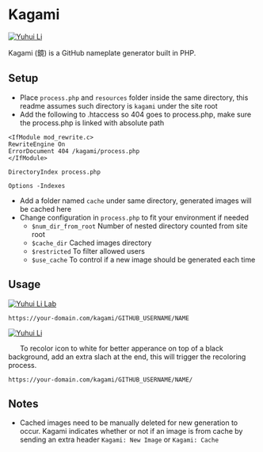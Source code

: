 # Kagami

<a href="https://github.com/yuhuili">![Yuhui Li](https://githubtools.yuhuili.com/kagami/yuhuili/Yuhui%20Li/)</a>

Kagami (鏡) is a GitHub nameplate generator built in PHP.

## Setup
- Place `process.php` and `resources` folder inside the same directory, this readme assumes such directory is `kagami` under the site root
- Add the following to .htaccess so 404 goes to process.php, make sure the process.php is linked with absolute path
```
<IfModule mod_rewrite.c>
RewriteEngine On
ErrorDocument 404 /kagami/process.php
</IfModule>

DirectoryIndex process.php

Options -Indexes
```

- Add a folder named `cache` under same directory, generated images will be cached here
- Change configuration in `process.php` to fit your environment if needed
  - `$num_dir_from_root` Number of nested directory counted from site root
  - `$cache_dir` Cached images directory
  - `$restricted` To filter allowed users
  - `$use_cache` To control if a new image should be generated each time

## Usage
<a href="https://github.com/yuhuili-lab">![Yuhui Li Lab](https://githubtools.yuhuili.com/kagami/yuhuili-lab/Yuhui%20Li%20Lab)</a>

```
https://your-domain.com/kagami/GITHUB_USERNAME/NAME
```

<a href="https://github.com/yuhuili">![Yuhui Li](https://githubtools.yuhuili.com/kagami/yuhuili/Yuhui%20Li/)</a>

&nbsp;&nbsp;&nbsp;&nbsp;&nbsp;&nbsp;To recolor icon to white for better apperance on top of a black background, add an extra slach at the end, this will trigger the recoloring process.

```
https://your-domain.com/kagami/GITHUB_USERNAME/NAME/
```

## Notes
- Cached images need to be manually deleted for new generation to occur. Kagami indicates whether or not if an image is from cache by sending an extra header `Kagami: New Image` or `Kagami: Cache`
